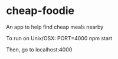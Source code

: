 # cheap-foodie
An app to help find cheap meals nearby

To run on Unix/OSX: PORT=4000 npm start

Then, go to localhost:4000
